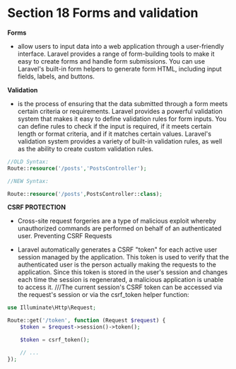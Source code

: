 # Section 18 Forms and validation

 **Forms**
- allow users to input data into a web application through a user-friendly interface. Laravel provides a range of form-building tools to make it easy to create forms and handle form submissions. You can use Laravel's built-in form helpers to generate form HTML, including input fields, labels, and buttons.

**Validation**

- is the process of ensuring that the data submitted through a form meets certain criteria or requirements. Laravel provides a powerful validation system that makes it easy to define validation rules for form inputs. You can define rules to check if the input is required, if it meets certain length or format criteria, and if it matches certain values. Laravel's validation system provides a variety of built-in validation rules, as well as the ability to create custom validation rules.


```PHP
//OLD Syntax:
Route::resource('/posts','PostsController');

//NEW Syntax:

Route::resource('/posts',PostsController::class);

```

**CSRF PROTECTION**

- Cross-site request forgeries are a type of malicious exploit whereby unauthorized commands are performed on behalf of an authenticated user.
Preventing CSRF Requests

- Laravel automatically generates a CSRF "token" for each active user session managed by the application. This token is used to verify that the authenticated user is the person actually making the requests to the application. Since this token is stored in the user's session and changes each time the session is regenerated, a malicious application is unable to access it.
///The current session's CSRF token can be accessed via the request's session or via the csrf_token helper function:


```PHP
use Illuminate\Http\Request;

Route::get('/token', function (Request $request) {
    $token = $request->session()->token();

    $token = csrf_token();

    // ...
});

```